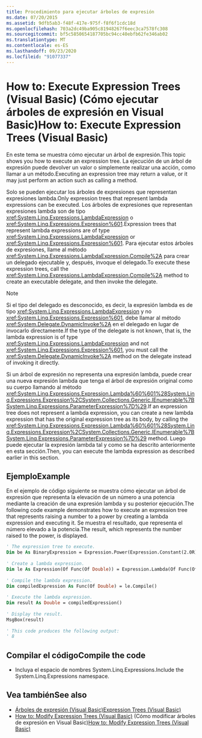 ```yaml
---
title: Procedimiento para ejecutar árboles de expresión
ms.date: 07/20/2015
ms.assetid: 9dfb5ab3-f48f-417e-975f-f8f6f1cdc18d
ms.openlocfilehash: 703a2dc49ba905c81948267f6eec3ca7578fc308
ms.sourcegitcommit: bf5c5850654187705bc94cc40ebfb62fe346ab02
ms.translationtype: MT
ms.contentlocale: es-ES
ms.lasthandoff: 09/23/2020
ms.locfileid: "91077337"
---
```

# <a name="how-to-execute-expression-trees-visual-basic"></a><span data-ttu-id="beeab-102">How to: Execute Expression Trees (Visual Basic) (Cómo ejecutar árboles de expresión en Visual Basic)</span><span class="sxs-lookup"><span data-stu-id="beeab-102">How to: Execute Expression Trees (Visual Basic)</span></span>

<span data-ttu-id="beeab-103">En este tema se muestra cómo ejecutar un árbol de expresión.</span><span class="sxs-lookup"><span data-stu-id="beeab-103">This topic shows you how to execute an expression tree.</span></span> <span data-ttu-id="beeab-104">La ejecución de un árbol de expresión puede devolver un valor o simplemente realizar una acción, como llamar a un método.</span><span class="sxs-lookup"><span data-stu-id="beeab-104">Executing an expression tree may return a value, or it may just perform an action such as calling a method.</span></span>  
  
 <span data-ttu-id="beeab-105">Solo se pueden ejecutar los árboles de expresiones que representan expresiones lambda.</span><span class="sxs-lookup"><span data-stu-id="beeab-105">Only expression trees that represent lambda expressions can be executed.</span></span> <span data-ttu-id="beeab-106">Los árboles de expresiones que representan expresiones lambda son de tipo <xref:System.Linq.Expressions.LambdaExpression> o <xref:System.Linq.Expressions.Expression%601>.</span><span class="sxs-lookup"><span data-stu-id="beeab-106">Expression trees that represent lambda expressions are of type <xref:System.Linq.Expressions.LambdaExpression> or <xref:System.Linq.Expressions.Expression%601>.</span></span> <span data-ttu-id="beeab-107">Para ejecutar estos árboles de expresiones, llame al método <xref:System.Linq.Expressions.LambdaExpression.Compile%2A> para crear un delegado ejecutable y, después, invoque el delegado.</span><span class="sxs-lookup"><span data-stu-id="beeab-107">To execute these expression trees, call the <xref:System.Linq.Expressions.LambdaExpression.Compile%2A> method to create an executable delegate, and then invoke the delegate.</span></span>  
  
> [!NOTE]
> <span data-ttu-id="beeab-108">Si el tipo del delegado es desconocido, es decir, la expresión lambda es de tipo <xref:System.Linq.Expressions.LambdaExpression> y no <xref:System.Linq.Expressions.Expression%601>, debe llamar al método <xref:System.Delegate.DynamicInvoke%2A> en el delegado en lugar de invocarlo directamente.</span><span class="sxs-lookup"><span data-stu-id="beeab-108">If the type of the delegate is not known, that is, the lambda expression is of type <xref:System.Linq.Expressions.LambdaExpression> and not <xref:System.Linq.Expressions.Expression%601>, you must call the <xref:System.Delegate.DynamicInvoke%2A> method on the delegate instead of invoking it directly.</span></span>  
  
 <span data-ttu-id="beeab-109">Si un árbol de expresión no representa una expresión lambda, puede crear una nueva expresión lambda que tenga el árbol de expresión original como su cuerpo llamando al método <xref:System.Linq.Expressions.Expression.Lambda%60%601%28System.Linq.Expressions.Expression%2CSystem.Collections.Generic.IEnumerable%7BSystem.Linq.Expressions.ParameterExpression%7D%29>.</span><span class="sxs-lookup"><span data-stu-id="beeab-109">If an expression tree does not represent a lambda expression, you can create a new lambda expression that has the original expression tree as its body, by calling the <xref:System.Linq.Expressions.Expression.Lambda%60%601%28System.Linq.Expressions.Expression%2CSystem.Collections.Generic.IEnumerable%7BSystem.Linq.Expressions.ParameterExpression%7D%29> method.</span></span> <span data-ttu-id="beeab-110">Luego puede ejecutar la expresión lambda tal y como se ha descrito anteriormente en esta sección.</span><span class="sxs-lookup"><span data-stu-id="beeab-110">Then, you can execute the lambda expression as described earlier in this section.</span></span>  
  
## <a name="example"></a><span data-ttu-id="beeab-111">Ejemplo</span><span class="sxs-lookup"><span data-stu-id="beeab-111">Example</span></span>  

 <span data-ttu-id="beeab-112">En el ejemplo de código siguiente se muestra cómo ejecutar un árbol de expresión que representa la elevación de un número a una potencia mediante la creación de una expresión lambda y su posterior ejecución.</span><span class="sxs-lookup"><span data-stu-id="beeab-112">The following code example demonstrates how to execute an expression tree that represents raising a number to a power by creating a lambda expression and executing it.</span></span> <span data-ttu-id="beeab-113">Se muestra el resultado, que representa el número elevado a la potencia.</span><span class="sxs-lookup"><span data-stu-id="beeab-113">The result, which represents the number raised to the power, is displayed.</span></span>  
  
```vb  
' The expression tree to execute.  
Dim be As BinaryExpression = Expression.Power(Expression.Constant(2.0R), Expression.Constant(3.0R))  
  
' Create a lambda expression.  
Dim le As Expression(Of Func(Of Double)) = Expression.Lambda(Of Func(Of Double))(be)  
  
' Compile the lambda expression.  
Dim compiledExpression As Func(Of Double) = le.Compile()  
  
' Execute the lambda expression.  
Dim result As Double = compiledExpression()  
  
' Display the result.  
MsgBox(result)  
  
' This code produces the following output:  
' 8  
```  
  
## <a name="compile-the-code"></a><span data-ttu-id="beeab-114">Compilar el código</span><span class="sxs-lookup"><span data-stu-id="beeab-114">Compile the code</span></span>  
  
- <span data-ttu-id="beeab-115">Incluya el espacio de nombres System.Linq.Expressions.</span><span class="sxs-lookup"><span data-stu-id="beeab-115">Include the System.Linq.Expressions namespace.</span></span>  
  
## <a name="see-also"></a><span data-ttu-id="beeab-116">Vea también</span><span class="sxs-lookup"><span data-stu-id="beeab-116">See also</span></span>

- [<span data-ttu-id="beeab-117">Árboles de expresión (Visual Basic)</span><span class="sxs-lookup"><span data-stu-id="beeab-117">Expression Trees (Visual Basic)</span></span>](index.md)
- <span data-ttu-id="beeab-118">[How to: Modify Expression Trees (Visual Basic)](how-to-modify-expression-trees.md) (Cómo modificar árboles de expresión en Visual Basic)</span><span class="sxs-lookup"><span data-stu-id="beeab-118">[How to: Modify Expression Trees (Visual Basic)](how-to-modify-expression-trees.md)</span></span>
